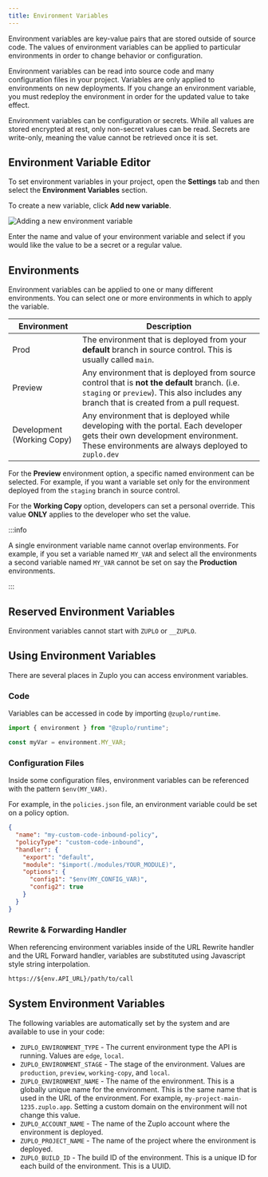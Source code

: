 ```yaml
---
title: Environment Variables
---
```


Environment variables are key-value pairs that are stored outside of source
code. The values of environment variables can be applied to particular
environments in order to change behavior or configuration.

Environment variables can be read into source code and many configuration files
in your project. Variables are only applied to environments on new deployments.
If you change an environment variable, you must redeploy the environment in
order for the updated value to take effect.

Environment variables can be configuration or secrets. While all values are
stored encrypted at rest, only non-secret values can be read. Secrets are
write-only, meaning the value cannot be retrieved once it is set.

## Environment Variable Editor

To set environment variables in your project, open the **Settings** tab and then
select the **Environment Variables** section.

To create a new variable, click **Add new variable**.

![Adding a new environment variable](https://cdn.zuplo.com/assets/bec84962-0139-4371-b3fd-a30e70860169.png)

Enter the name and value of your environment variable and select if you would
like the value to be a secret or a regular value.

## Environments

Environment variables can be applied to one or many different environments. You
can select one or more environments in which to apply the variable.

| Environment                | Description                                                                                                                                                                                |
| -------------------------- | ------------------------------------------------------------------------------------------------------------------------------------------------------------------------------------------ |
| Prod                       | The environment that is deployed from your **default** branch in source control. This is usually called `main`.                                                                            |
| Preview                    | Any environment that is deployed from source control that is **not the default** branch. (i.e. `staging` or `preview`). This also includes any branch that is created from a pull request. |
| Development (Working Copy) | Any environment that is deployed while developing with the portal. Each developer gets their own development environment. These environments are always deployed to `zuplo.dev`            |

For the **Preview** environment option, a specific named environment can be
selected. For example, if you want a variable set only for the environment
deployed from the `staging` branch in source control.

For the **Working Copy** option, developers can set a personal override. This
value **ONLY** applies to the developer who set the value.

:::info

A single environment variable name cannot overlap environments. For example, if
you set a variable named `MY_VAR` and select all the environments a second
variable named `MY_VAR` cannot be set on say the **Production** environments.

:::

## Reserved Environment Variables

Environment variables cannot start with `ZUPLO` or `__ZUPLO`.

## Using Environment Variables

There are several places in Zuplo you can access environment variables.

### Code

Variables can be accessed in code by importing `@zuplo/runtime`.

```ts
import { environment } from "@zuplo/runtime";

const myVar = environment.MY_VAR;
```

### Configuration Files

Inside some configuration files, environment variables can be referenced with
the pattern `$env(MY_VAR)`.

For example, in the `policies.json` file, an environment variable could be set
on a policy option.

```json
{
  "name": "my-custom-code-inbound-policy",
  "policyType": "custom-code-inbound",
  "handler": {
    "export": "default",
    "module": "$import(./modules/YOUR_MODULE)",
    "options": {
      "config1": "$env(MY_CONFIG_VAR)",
      "config2": true
    }
  }
}
```

### Rewrite & Forwarding Handler

When referencing environment variables inside of the URL Rewrite handler and the
URL Forward handler, variables are substituted using Javascript style string
interpolation.

```txt
https://${env.API_URL}/path/to/call
```

## System Environment Variables

The following variables are automatically set by the system and are available to
use in your code:

- `ZUPLO_ENVIRONMENT_TYPE` - The current environment type the API is running.
  Values are `edge`, `local`.
- `ZUPLO_ENVIRONMENT_STAGE` - The stage of the environment. Values are
  `production`, `preview`, `working-copy`, and `local`.
- `ZUPLO_ENVIRONMENT_NAME` - The name of the environment. This is a globally
  unique name for the environment. This is the same name that is used in the URL
  of the environment. For example, `my-project-main-1235.zuplo.app`. Setting a
  custom domain on the environment will not change this value.
- `ZUPLO_ACCOUNT_NAME` - The name of the Zuplo account where the environment is
  deployed.
- `ZUPLO_PROJECT_NAME` - The name of the project where the environment is
  deployed.
- `ZUPLO_BUILD_ID` - The build ID of the environment. This is a unique ID for
  each build of the environment. This is a UUID.
